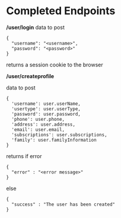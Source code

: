 # Completed Endpoints
**/user/login**
data to post
```
{
  "username": "<username>",
  "password": "<password>"
}
```
returns a session cookie to the browser

**/user/createprofile** 

data to post
```
{
  'username': user.userName,
  'usertype': user.userType,
  'password': user.password,
  'phone': user.phone,
  'address': user.address,
  'email': user.email,
  'subscriptions': user.subscriptions,
  'family': user.familyInformation
}
```
returns if error
```
{
  "error" : "<error message>"
}
```
else
```
{
  "success" : "The user has been created"
}
```

